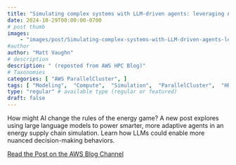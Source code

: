 ```yaml
---
title: "Simulating complex systems with LLM-driven agents: leveraging AWS ParallelCluster for scalable AI experiments"
date: 2024-10-29T00:00:00-0700
# post thumb
images:
    - "images/post/Simulating-complex-systems-with-LLM-driven-agents-leveraging-AWS-ParallelCluster-for-scalable-AI-experiments-1120x630.png"
#author
author: "Matt Vaughn"
# description
description: " (reposted from AWS HPC Blog)"
# Taxonomies
categories: [ "AWS ParallelCluster", ]
tags: [ "Modeling",  "Compute",  "Simulation",  "ParallelCluster",  "HPC",  "hpcblog", ]
type: "regular" # available type (regular or featured)
draft: false
---
```


How might AI change the rules of the energy game? A new post explores using large language models to power smarter, more adaptive agents in an energy supply chain simulation. Learn how LLMs could enable more nuanced decision-making behaviors.

<a href="https://aws.amazon.com/blogs/hpc/simulating-complex-systems-with-llm-driven-agents-leveraging-aws-parallelcluster-for-scalable-ai-experiments/" class="btn btn-primary btn-lg active" role="button" aria-pressed="true" style="margin-top: 8px;">Read the Post on the AWS Blog Channel</a>